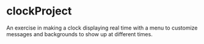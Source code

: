 # clockProject
An exercise in making a clock displaying real time with a menu to customize messages and backgrounds to show up at different times. 
